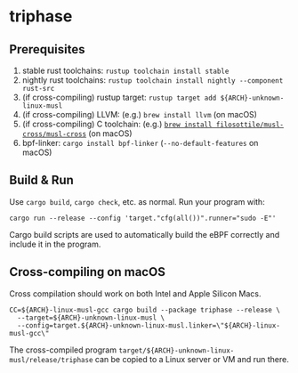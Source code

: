 # triphase

## Prerequisites

1. stable rust toolchains: `rustup toolchain install stable`
1. nightly rust toolchains: `rustup toolchain install nightly --component rust-src`
1. (if cross-compiling) rustup target: `rustup target add ${ARCH}-unknown-linux-musl`
1. (if cross-compiling) LLVM: (e.g.) `brew install llvm` (on macOS)
1. (if cross-compiling) C toolchain: (e.g.) [`brew install filosottile/musl-cross/musl-cross`](https://github.com/FiloSottile/homebrew-musl-cross) (on macOS)
1. bpf-linker: `cargo install bpf-linker` (`--no-default-features` on macOS)

## Build & Run

Use `cargo build`, `cargo check`, etc. as normal. Run your program with:

```shell
cargo run --release --config 'target."cfg(all())".runner="sudo -E"'
```

Cargo build scripts are used to automatically build the eBPF correctly and include it in the
program.

## Cross-compiling on macOS

Cross compilation should work on both Intel and Apple Silicon Macs.

```shell
CC=${ARCH}-linux-musl-gcc cargo build --package triphase --release \
  --target=${ARCH}-unknown-linux-musl \
  --config=target.${ARCH}-unknown-linux-musl.linker=\"${ARCH}-linux-musl-gcc\"
```
The cross-compiled program `target/${ARCH}-unknown-linux-musl/release/triphase` can be
copied to a Linux server or VM and run there.
